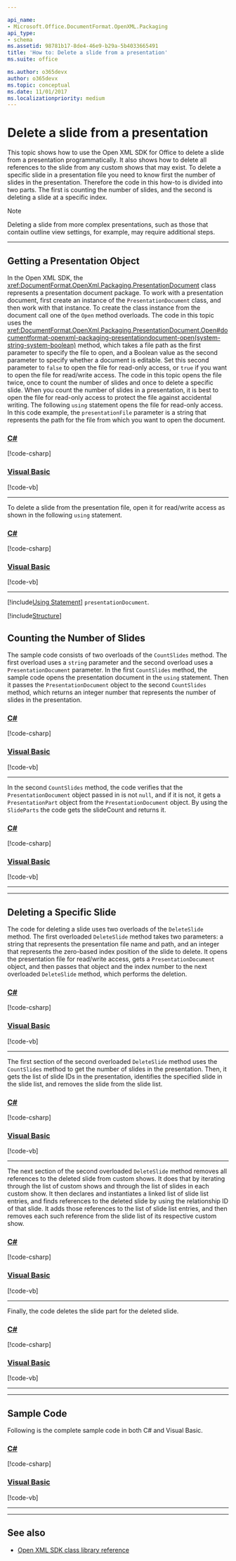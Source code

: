 ```yaml
---

api_name:
- Microsoft.Office.DocumentFormat.OpenXML.Packaging
api_type:
- schema
ms.assetid: 98781b17-8de4-46e9-b29a-5b4033665491
title: 'How to: Delete a slide from a presentation'
ms.suite: office

ms.author: o365devx
author: o365devx
ms.topic: conceptual
ms.date: 11/01/2017
ms.localizationpriority: medium
---
```

# Delete a slide from a presentation

This topic shows how to use the Open XML SDK for Office to delete a
slide from a presentation programmatically. It also shows how to delete
all references to the slide from any custom shows that may exist. To
delete a specific slide in a presentation file you need to know first
the number of slides in the presentation. Therefore the code in this
how-to is divided into two parts. The first is counting the number of
slides, and the second is deleting a slide at a specific index.

> [!NOTE]
> Deleting a slide from more complex presentations, such as those that contain outline view settings, for example, may require additional steps.



--------------------------------------------------------------------------------
## Getting a Presentation Object

In the Open XML SDK, the <xref:DocumentFormat.OpenXml.Packaging.PresentationDocument> class represents a presentation document package. To work with a presentation document, first create an instance of the `PresentationDocument` class, and then work with that instance. To create the class instance from the document call one of the `Open` method overloads. The code in this topic uses the <xref:DocumentFormat.OpenXml.Packaging.PresentationDocument.Open#documentformat-openxml-packaging-presentationdocument-open(system-string-system-boolean)> method, which takes a file path as the first parameter to specify the file to open, and a Boolean value as the second parameter to specify whether a document is editable. Set this second parameter to `false` to open the file for read-only access, or `true` if you want to open the file for read/write access. The code in this topic opens the file twice, once to count the number of slides and once to delete a specific slide. When you count the number of slides in a presentation, it is best to open the file for read-only access to protect the file against accidental writing. The following `using` statement opens the file for read-only access. In this code example, the `presentationFile` parameter is a string that represents the path for the file from which you want to open the document.

### [C#](#tab/cs-1)
[!code-csharp[](../../samples/presentation/delete_a_slide_from/cs/Program.cs#snippet1)]

### [Visual Basic](#tab/vb-1)
[!code-vb[](../../samples/presentation/delete_a_slide_from/vb/Program.vb#snippet1)]
***


To delete a slide from the presentation file, open it for read/write
access as shown in the following `using`
statement.

### [C#](#tab/cs-2)
[!code-csharp[](../../samples/presentation/delete_a_slide_from/cs/Program.cs#snippet2)]

### [Visual Basic](#tab/vb-2)
[!code-vb[](../../samples/presentation/delete_a_slide_from/vb/Program.vb#snippet2)]
***


[!include[Using Statement](../includes/presentation/using-statement.md)] `presentationDocument`.

[!include[Structure](../includes/presentation/structure.md)]

## Counting the Number of Slides

The sample code consists of two overloads of the `CountSlides` method. The first overload uses a `string` parameter and the second overload uses a `PresentationDocument` parameter. In the first `CountSlides` method, the sample code opens the presentation document in the `using` statement. Then it passes the `PresentationDocument` object to the second `CountSlides` method, which returns an integer number that represents the number of slides in the presentation.

### [C#](#tab/cs-3)
[!code-csharp[](../../samples/presentation/delete_a_slide_from/cs/Program.cs#snippet3)]

### [Visual Basic](#tab/vb-3)
[!code-vb[](../../samples/presentation/delete_a_slide_from/vb/Program.vb#snippet3)]
***


In the second `CountSlides` method, the code
verifies that the `PresentationDocument`
object passed in is not `null`, and if it is
not, it gets a `PresentationPart` object from
the `PresentationDocument` object. By using
the `SlideParts` the code gets the slideCount
and returns it.

### [C#](#tab/cs-4)
[!code-csharp[](../../samples/presentation/delete_a_slide_from/cs/Program.cs#snippet4)]

### [Visual Basic](#tab/vb-4)
[!code-vb[](../../samples/presentation/delete_a_slide_from/vb/Program.vb#snippet4)]
***

--------------------------------------------------------------------------------
## Deleting a Specific Slide

The code for deleting a slide uses two overloads of the `DeleteSlide` method. The first overloaded `DeleteSlide` method takes two parameters: a string
that represents the presentation file name and path, and an integer that
represents the zero-based index position of the slide to delete. It
opens the presentation file for read/write access, gets a `PresentationDocument` object, and then passes that
object and the index number to the next overloaded `DeleteSlide` method, which performs the deletion.

### [C#](#tab/cs-5)
[!code-csharp[](../../samples/presentation/delete_a_slide_from/cs/Program.cs#snippet5)]

### [Visual Basic](#tab/vb-5)
[!code-vb[](../../samples/presentation/delete_a_slide_from/vb/Program.vb#snippet5)]
***


The first section of the second overloaded `DeleteSlide` method uses the `CountSlides` method to get the number of slides in
the presentation. Then, it gets the list of slide IDs in the
presentation, identifies the specified slide in the slide list, and
removes the slide from the slide list.

### [C#](#tab/cs-6)
[!code-csharp[](../../samples/presentation/delete_a_slide_from/cs/Program.cs#snippet6)]

### [Visual Basic](#tab/vb-6)
[!code-vb[](../../samples/presentation/delete_a_slide_from/vb/Program.vb#snippet6)]
***


The next section of the second overloaded `DeleteSlide` method removes all references to the
deleted slide from custom shows. It does that by iterating through the
list of custom shows and through the list of slides in each custom show.
It then declares and instantiates a linked list of slide list entries,
and finds references to the deleted slide by using the relationship ID
of that slide. It adds those references to the list of slide list
entries, and then removes each such reference from the slide list of its
respective custom show.

### [C#](#tab/cs-7)
[!code-csharp[](../../samples/presentation/delete_a_slide_from/cs/Program.cs#snippet7)]

### [Visual Basic](#tab/vb-7)
[!code-vb[](../../samples/presentation/delete_a_slide_from/vb/Program.vb#snippet7)]
***


Finally, the code deletes the slide part for the deleted slide.

### [C#](#tab/cs-8)
[!code-csharp[](../../samples/presentation/delete_a_slide_from/cs/Program.cs#snippet8)]

### [Visual Basic](#tab/vb-8)
[!code-vb[](../../samples/presentation/delete_a_slide_from/vb/Program.vb#snippet8)]
***


--------------------------------------------------------------------------------
## Sample Code

Following is the complete sample code in both C\# and Visual Basic.

### [C#](#tab/cs)
[!code-csharp[](../../samples/presentation/delete_a_slide_from/cs/Program.cs#snippet0)]

### [Visual Basic](#tab/vb)
[!code-vb[](../../samples/presentation/delete_a_slide_from/vb/Program.vb#snippet0)]
***

--------------------------------------------------------------------------------
## See also



- [Open XML SDK class library reference](/office/open-xml/open-xml-sdk)

